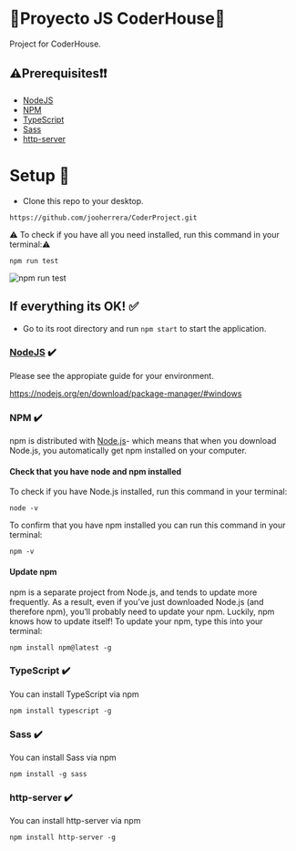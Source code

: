 # :small_blue_diamond:Proyecto JS CoderHouse:small_blue_diamond:

Project for CoderHouse.

## :warning:Prerequisites:heavy_exclamation_mark::heavy_exclamation_mark:

-   [NodeJS](http://nodejs.org/) 
-   [NPM](https://www.npmjs.com/get-npm)
-   [TypeScript](https://www.typescriptlang.org/)
-   [Sass](https://sass-lang.com/install)
-   [http-server]()

 

# <a id="setup"> </a> Setup :rocket:


- Clone this repo to your desktop.

```
https://github.com/jooherrera/CoderProject.git
```

:warning: To check if you have all you need installed, run this command in your terminal::warning:


```
npm run test
```

![npm run test](https://i.postimg.cc/R07482zK/test.png)


## If everything its OK! :white_check_mark:



- Go to its root directory and run `npm start` to start the application.




### <u> NodeJS</u> :heavy_check_mark: 

Please see the appropiate guide for your environment.

https://nodejs.org/en/download/package-manager/#windows

### NPM :heavy_check_mark:
npm is distributed with [Node.js](https://nodejs.org/)- which means that when you download Node.js, you automatically get 
npm installed on your computer.

#### Check that you have node and npm installed

To check if you have Node.js installed, run this command in your terminal:

```
node -v
```
To confirm that you have npm installed you can run this command in your terminal:

```
npm -v
```
#### Update npm


npm is a separate project from Node.js, and tends to update more frequently. As a result, even if you’ve just downloaded 
Node.js (and therefore npm), you’ll probably need to update your npm. Luckily, npm knows how to update itself! To update 
your npm, type this into your terminal:

```
npm install npm@latest -g
```

### TypeScript :heavy_check_mark:


You can install TypeScript via npm

```
npm install typescript -g
```


### Sass :heavy_check_mark:

You can install Sass via npm

```
npm install -g sass
```

### http-server :heavy_check_mark:

You can install http-server via npm

```
npm install http-server -g
```



